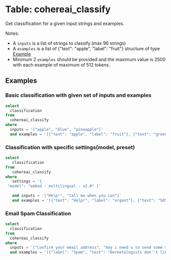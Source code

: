 # Table: cohereai_classify

Get classification for a given input strings and examples.

Notes:
* A `inputs` is a list of strings to classify.(max 96 strings)
* A `examples` is a list of {"text": "apple", "label": "fruit"} structure of type [Example](https://docs.cohere.com/reference/classify)
* Minimum 2 `examples` should be provided and the maximum value is 2500 with each example of maximum of 512 tokens.

## Examples

### Basic classification with given set of inputs and examples

```sql
select
  classification
from
  cohereai_classify
where
  inputs = '["apple", "blue", "pineapple"]'
  and examples = '[{"text": "apple", "label": "fruit"}, {"text": "green", "label": "color"}, {"text": "grapes", "label": "fruit"}, {"text": "purple", "label": "color"}]'
```

### Classification with specific settings(model, preset)

```sql
select
   classification
from
   cohereai_classify
where
   settings = '{
 "model": "embed - multilingual - v2.0" }'
 
   and inputs = '["Help!", "Call me when you can"]'
   and examples = '[{"text": "Help!", "label": "urgent"}, {"text": "SOS", "label": "urgent"}, {"text": "Call me when you can", "label": "not urgent"}, {"text": "Talk later?", "label": "not urgent"}]'
```

### Email Spam Classification

```sql
select 
  classification 
from 
  cohereai_classify 
where 
  inputs = '["Confirm your email address", "hey i need u to send some $"]' 
  and examples = '[{"label": "Spam", "text": "Dermatologists don''t like her!"}, {"label": "Spam", "text": "Hello, open to this?"}, {"label": "Spam", "text": "I need help please wire me $1000 right now"}, {"label": "Spam", "text": "Hot new investment, don’t miss this!"}, {"label": "Spam", "text": "Nice to know you ;)"}, {"label": "Spam", "text": "Please help me?"}, {"label": "Not spam", "text": "Your parcel will be delivered today"}, {"label": "Not spam", "text": "Review changes to our Terms and Conditions"}, {"label": "Not spam", "text": "Weekly sync notes"}, {"label": "Not spam", "text": "Re: Follow up from today’s meeting"}, {"label": "Not spam", "text": "Pre-read for tomorrow"}]'
```
